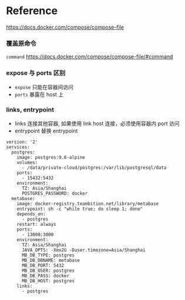 # Reference

https://docs.docker.com/compose/compose-file

### 覆盖原命令

`command` https://docs.docker.com/compose/compose-file/#command

### expose 与 ports 区别

* `expose` 只能在容器间访问
* `ports` 暴露在 host 上

### links, entrypoint

* links 连接其他容器, 如果使用 link host 连接，必须使用容器内 port 访问
* entrypoint 替换 entrypoint

```
version: '2'
services:
  postgres:
    image: postgres:9.6-alpine
    volumes:
      - /data/private-cloud/postgres:/var/lib/postgresql/data
    ports:
      - 15432:5432
    environment:
      TZ: Asia/Shanghai
      POSTGRES_PASSWORD: docker
  metabase:
    image: docker-registry.teambition.net/library/metabase
    entrypoint: sh -c "while true; do sleep 1; done"
    depends_on:
      - postgres
    restart: always
    ports:
      - 13000:3000
    environment:
      TZ: Asia/Shanghai
      JAVA_OPTS: -Xmx2G -Duser.timezone=Asia/Shanghai
      MB_DB_TYPE: postgres
      MB_DB_DBNAME: metabase
      MB_DB_PORT: 5432
      MB_DB_USER: postgres
      MB_DB_PASS: docker
      MB_DB_HOST: postgres
    links:
      - postgres
```
